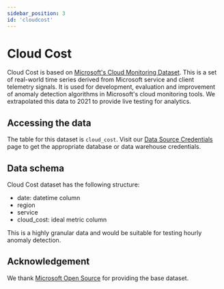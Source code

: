 ```yaml
---
sidebar_position: 3
id: 'cloudcost'
---
```


# Cloud Cost

Cloud Cost is based on [Microsoft's Cloud Monitoring Dataset](https://github.com/microsoft/cloud-monitoring-dataset). This is a set of real-world time series derived from Microsoft service and client telemetry signals. It is used for development, evaluation and improvement of anomaly detection algorithms in Microsoft's cloud monitoring tools. We extrapolated this data to 2021 to provide live testing for analytics. 

## Accessing the data

The table for this dataset is `cloud_cost`. Visit our [Data Source Credentials](/docs/Public_Datasets_Catalog/access_data) page to get the appropriate database or data warehouse credentials.

## Data schema

Cloud Cost dataset has the following structure:

- date: datetime column
- region
- service
- cloud_cost: ideal metric column

This is a highly granular data and would be suitable for testing hourly anomaly detection. 

## Acknowledgement

We thank [Microsoft Open Source](https://opensource.microsoft.com/) for providing the base dataset. 
